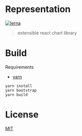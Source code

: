 # Representation
[![lerna](https://img.shields.io/badge/maintained%20with-lerna-cc00ff.svg)](https://lernajs.io/)
> extensible react chart library

# Build
Requirements
* [yarn](https://yarnpkg.com)
```
yarn install
yarn bootstrap
yarn build
```

# License
[MIT](./LICENSE)
